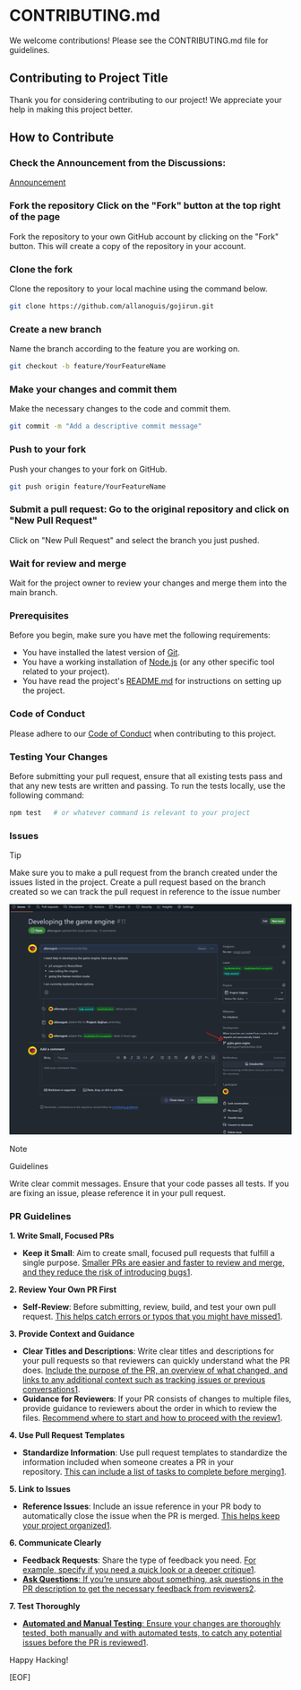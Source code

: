 # CONTRIBUTING.md

We welcome contributions! Please see the CONTRIBUTING.md file for guidelines.

## Contributing to Project Title

Thank you for considering contributing to our project! We appreciate your help in making this project better.

## How to Contribute

### Check the Announcement from the Discussions:

[Announcement](https://github.com/allanoguis/Hacktoberfest-2024/discussions/27)

### **Fork the repository** Click on the "Fork" button at the top right of the page

Fork the repository to your own GitHub account by clicking on the "Fork" button. This will create a copy of the repository in your account.

### **Clone the  fork**

Clone the repository to your local machine using the command below.

```bash
git clone https://github.com/allanoguis/gojirun.git
```

### **Create a new branch**

Name the branch according to the feature you are working on.

```bash
git checkout -b feature/YourFeatureName
```

### **Make your changes and commit them**

Make the necessary changes to the code and commit them.

```bash
git commit -m "Add a descriptive commit message"
```

### **Push to your fork**

Push your changes to your fork on GitHub.

```bash
git push origin feature/YourFeatureName
```

### **Submit a pull request: Go to the original repository and click on "New Pull Request"**

Click on "New Pull Request" and select the branch you just pushed.

### **Wait for review and merge**

Wait for the project owner to review your changes and merge them into the main branch.

### **Prerequisites**

Before you begin, make sure you have met the following requirements:

- You have installed the latest version of [Git](https://git-scm.com/).
- You have a working installation of [Node.js](https://nodejs.org/) (or any other specific tool related to your project).
- You have read the project's [README.md](./README.md) for instructions on setting up the project.

### **Code of Conduct**

Please adhere to our [Code of Conduct](./CODE_OF_CONDUCT.md) when contributing to this project.

### **Testing Your Changes**

Before submitting your pull request, ensure that all existing tests pass and that any new tests are written and passing.
To run the tests locally, use the following command:

```bash
npm test   # or whatever command is relevant to your project
```

### Issues

> [!TIP]
> Make sure you to make a pull request from the branch created under the issues listed in the project.
> Create a pull request based on the branch created so we can track the pull request in reference to the issue number

![alt text](image.png)

> [!NOTE]
> Guidelines
>
> Write clear commit messages.
> Ensure that your code passes all tests.
> If you are fixing an issue, please reference it in your pull request.

### PR Guidelines

**1. Write Small, Focused PRs**

- **Keep it Small**: Aim to create small, focused pull requests that fulfill a single purpose. [Smaller PRs are easier and faster to review and merge, and they reduce the risk of introducing bugs1](https://docs.github.com/en/pull-requests/collaborating-with-pull-requests/getting-started/best-practices-for-pull-requests).

**2. Review Your Own PR First**

- **Self-Review**: Before submitting, review, build, and test your own pull request. [This helps catch errors or typos that you might have missed1](https://docs.github.com/en/pull-requests/collaborating-with-pull-requests/getting-started/best-practices-for-pull-requests).

**3. Provide Context and Guidance**

- **Clear Titles and Descriptions**: Write clear titles and descriptions for your pull requests so that reviewers can quickly understand what the PR does. [Include the purpose of the PR, an overview of what changed, and links to any additional context such as tracking issues or previous conversations1](https://docs.github.com/en/pull-requests/collaborating-with-pull-requests/getting-started/best-practices-for-pull-requests).
- **Guidance for Reviewers**: If your PR consists of changes to multiple files, provide guidance to reviewers about the order in which to review the files. [Recommend where to start and how to proceed with the review1](https://docs.github.com/en/pull-requests/collaborating-with-pull-requests/getting-started/best-practices-for-pull-requests).

**4. Use Pull Request Templates**

- **Standardize Information**: Use pull request templates to standardize the information included when someone creates a PR in your repository. [This can include a list of tasks to complete before merging1](https://docs.github.com/en/pull-requests/collaborating-with-pull-requests/getting-started/best-practices-for-pull-requests).

**5. Link to Issues**

- **Reference Issues**: Include an issue reference in your PR body to automatically close the issue when the PR is merged. [This helps keep your project organized1](https://docs.github.com/en/pull-requests/collaborating-with-pull-requests/getting-started/best-practices-for-pull-requests).

**6. Communicate Clearly**

- **Feedback Requests**: Share the type of feedback you need. [For example, specify if you need a quick look or a deeper critique1](https://docs.github.com/en/pull-requests/collaborating-with-pull-requests/getting-started/best-practices-for-pull-requests).
- [**Ask Questions**: If you’re unsure about something, ask questions in the PR description to get the necessary feedback from reviewers2](https://github.blog/developer-skills/github/how-to-write-the-perfect-pull-request/).

**7. Test Thoroughly**

- [**Automated and Manual Testing**: Ensure your changes are thoroughly tested, both manually and with automated tests, to catch any potential issues before the PR is reviewed1](https://docs.github.com/en/pull-requests/collaborating-with-pull-requests/getting-started/best-practices-for-pull-requests).


Happy Hacking!

[EOF]

